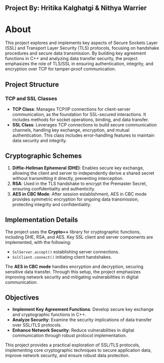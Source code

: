 ## Project By: Hritika Kalghatgi & Nithya Warrier

# About

This project explores and implements key aspects of Secure Sockets Layer (SSL) and Transport Layer Security (TLS) protocols, focusing on handshake procedures and secure data transmission. By building key agreement functions in C++ and analyzing data transfer security, the project emphasizes the role of TLS/SSL in ensuring authentication, integrity, and encryption over TCP for tamper-proof communication.

## Project Structure

### TCP and SSL Classes
- **TCP Class**: Manages TCP/IP connections for client-server communication, as the foundation for SSL-secured interactions. It includes methods for socket operations, binding, and data transfer.
- **SSL Class**: Leverages TCP connections to build secure communication channels, handling key exchange, encryption, and mutual authentication. This class includes error-handling features to maintain data security and integrity.

## Cryptographic Schemes

1. **Diffie-Hellman Ephemeral (DHE)**: Enables secure key exchange, allowing the client and server to independently derive a shared secret without transmitting it directly, preventing interception.
2. **RSA**: Used in the TLS handshake to encrypt the Premaster Secret, ensuring confidentiality and authenticity.
3. **AES in CBC Mode**: After session establishment, AES in CBC mode provides symmetric encryption for ongoing data transmission, protecting integrity and confidentiality.

## Implementation Details

The project uses the **Crypto++** library for cryptographic functions, including DHE, RSA, and AES. Key SSL client and server components are implemented, with the following:
- `SslServer.accept()` establishing server connections.
- `SslClient.connect()` initiating client handshakes.

The **AES in CBC mode** handles encryption and decryption, securing sensitive data transfer. Through this setup, the project emphasizes improving network security and mitigating vulnerabilities in digital communication.

## Objectives

- **Implement Key Agreement Functions**: Develop secure key exchange and cryptographic functions in C++.
- **Analyze Security**: Examine the security implications of data transfer over SSL/TLS protocols.
- **Enhance Network Security**: Reduce vulnerabilities in digital communication through robust protocol implementation.

This project provides a practical exploration of SSL/TLS protocols, implementing core cryptographic techniques to secure application data, improve network security, and ensure robust data protection.
